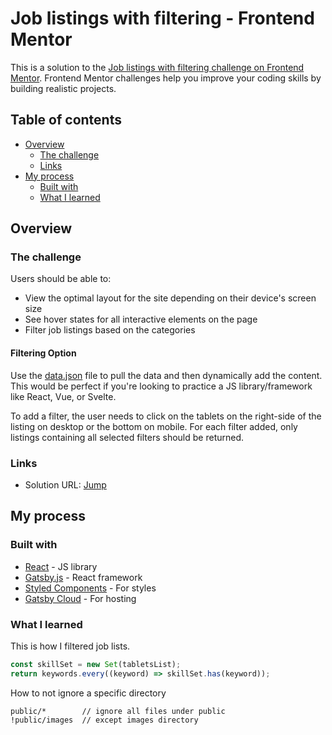 # Job listings with filtering - Frontend Mentor

This is a solution to the [Job listings with filtering challenge on Frontend Mentor](https://www.frontendmentor.io/challenges/job-listings-with-filtering-ivstIPCt). Frontend Mentor challenges help you improve your coding skills by building realistic projects.

## Table of contents

- [Overview](#overview)
  - [The challenge](#the-challenge)
  - [Links](#links)
- [My process](#my-process)
  - [Built with](#built-with)
  - [What I learned](#what-i-learned)

## Overview

### The challenge

Users should be able to:

- View the optimal layout for the site depending on their device's screen size
- See hover states for all interactive elements on the page
- Filter job listings based on the categories

#### Filtering Option

Use the [data.json](./data.json) file to pull the data and then dynamically add the content. This would be perfect if you're looking to practice a JS library/framework like React, Vue, or Svelte.

To add a filter, the user needs to click on the tablets on the right-side of the listing on desktop or the bottom on mobile. For each filter added, only listings containing all selected filters should be returned.

### Links

- Solution URL: [Jump](https://miniprojects3.gatsbyjs.io/)

## My process

### Built with

- [React](https://reactjs.org/) - JS library
- [Gatsby.js](https://www.gatsbyjs.com/) - React framework
- [Styled Components](https://styled-components.com/) - For styles
- [Gatsby Cloud](https://www.gatsbyjs.com/products/cloud/) - For hosting

### What I learned

This is how I filtered job lists.

```js
const skillSet = new Set(tabletsList);
return keywords.every((keyword) => skillSet.has(keyword));
```

How to not ignore a specific directory

```
public/*        // ignore all files under public
!public/images  // except images directory
```
